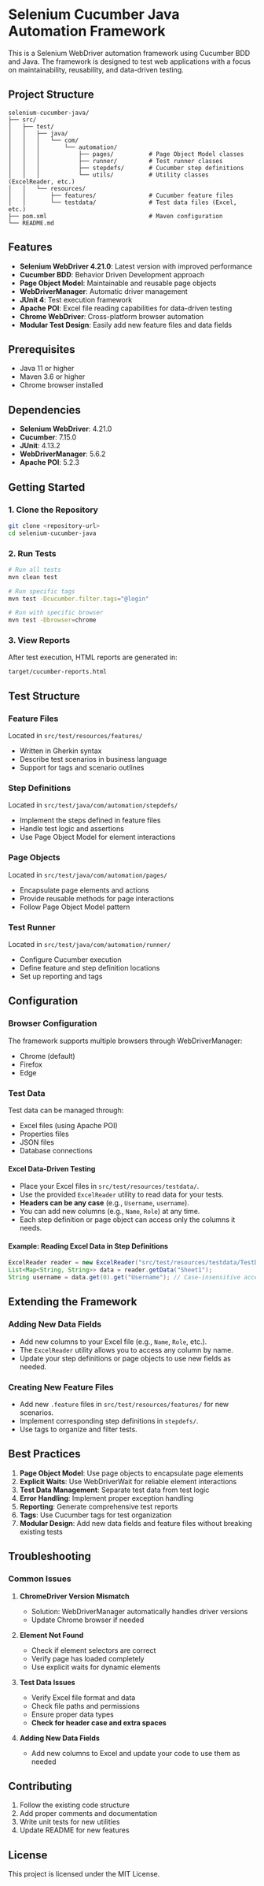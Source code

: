 # Selenium Cucumber Java Automation Framework

This is a Selenium WebDriver automation framework using Cucumber BDD and Java. The framework is designed to test web applications with a focus on maintainability, reusability, and data-driven testing.

## Project Structure

```
selenium-cucumber-java/
├── src/
│   ├── test/
│   │   ├── java/
│   │   │   └── com/
│   │   │       └── automation/
│   │   │           ├── pages/          # Page Object Model classes
│   │   │           ├── runner/         # Test runner classes
│   │   │           ├── stepdefs/       # Cucumber step definitions
│   │   │           └── utils/          # Utility classes (ExcelReader, etc.)
│   │   └── resources/
│   │       ├── features/               # Cucumber feature files
│   │       └── testdata/               # Test data files (Excel, etc.)
├── pom.xml                             # Maven configuration
└── README.md
```

## Features

- **Selenium WebDriver 4.21.0**: Latest version with improved performance
- **Cucumber BDD**: Behavior Driven Development approach
- **Page Object Model**: Maintainable and reusable page objects
- **WebDriverManager**: Automatic driver management
- **JUnit 4**: Test execution framework
- **Apache POI**: Excel file reading capabilities for data-driven testing
- **Chrome WebDriver**: Cross-platform browser automation
- **Modular Test Design**: Easily add new feature files and data fields

## Prerequisites

- Java 11 or higher
- Maven 3.6 or higher
- Chrome browser installed

## Dependencies

- **Selenium WebDriver**: 4.21.0
- **Cucumber**: 7.15.0
- **JUnit**: 4.13.2
- **WebDriverManager**: 5.6.2
- **Apache POI**: 5.2.3

## Getting Started

### 1. Clone the Repository
```bash
git clone <repository-url>
cd selenium-cucumber-java
```

### 2. Run Tests
```bash
# Run all tests
mvn clean test

# Run specific tags
mvn test -Dcucumber.filter.tags="@login"

# Run with specific browser
mvn test -Dbrowser=chrome
```

### 3. View Reports
After test execution, HTML reports are generated in:
```
target/cucumber-reports.html
```

## Test Structure

### Feature Files
Located in `src/test/resources/features/`
- Written in Gherkin syntax
- Describe test scenarios in business language
- Support for tags and scenario outlines

### Step Definitions
Located in `src/test/java/com/automation/stepdefs/`
- Implement the steps defined in feature files
- Handle test logic and assertions
- Use Page Object Model for element interactions

### Page Objects
Located in `src/test/java/com/automation/pages/`
- Encapsulate page elements and actions
- Provide reusable methods for page interactions
- Follow Page Object Model pattern

### Test Runner
Located in `src/test/java/com/automation/runner/`
- Configure Cucumber execution
- Define feature and step definition locations
- Set up reporting and tags

## Configuration

### Browser Configuration
The framework supports multiple browsers through WebDriverManager:
- Chrome (default)
- Firefox
- Edge

### Test Data
Test data can be managed through:
- Excel files (using Apache POI)
- Properties files
- JSON files
- Database connections

#### Excel Data-Driven Testing
- Place your Excel files in `src/test/resources/testdata/`.
- Use the provided `ExcelReader` utility to read data for your tests.
- **Headers can be any case** (e.g., `Username`, `username`).
- You can add new columns (e.g., `Name`, `Role`) at any time.
- Each step definition or page object can access only the columns it needs.

#### Example: Reading Excel Data in Step Definitions
```java
ExcelReader reader = new ExcelReader("src/test/resources/testdata/TestData.xlsx");
List<Map<String, String>> data = reader.getData("Sheet1");
String username = data.get(0).get("Username"); // Case-insensitive access
```

## Extending the Framework

### Adding New Data Fields
- Add new columns to your Excel file (e.g., `Name`, `Role`, etc.).
- The `ExcelReader` utility allows you to access any column by name.
- Update your step definitions or page objects to use new fields as needed.

### Creating New Feature Files
- Add new `.feature` files in `src/test/resources/features/` for new scenarios.
- Implement corresponding step definitions in `stepdefs/`.
- Use tags to organize and filter tests.

## Best Practices

1. **Page Object Model**: Use page objects to encapsulate page elements
2. **Explicit Waits**: Use WebDriverWait for reliable element interactions
3. **Test Data Management**: Separate test data from test logic
4. **Error Handling**: Implement proper exception handling
5. **Reporting**: Generate comprehensive test reports
6. **Tags**: Use Cucumber tags for test organization
7. **Modular Design**: Add new data fields and feature files without breaking existing tests

## Troubleshooting

### Common Issues

1. **ChromeDriver Version Mismatch**
   - Solution: WebDriverManager automatically handles driver versions
   - Update Chrome browser if needed

2. **Element Not Found**
   - Check if element selectors are correct
   - Verify page has loaded completely
   - Use explicit waits for dynamic elements

3. **Test Data Issues**
   - Verify Excel file format and data
   - Check file paths and permissions
   - Ensure proper data types
   - **Check for header case and extra spaces**

4. **Adding New Data Fields**
   - Add new columns to Excel and update your code to use them as needed

## Contributing

1. Follow the existing code structure
2. Add proper comments and documentation
3. Write unit tests for new utilities
4. Update README for new features

## License

This project is licensed under the MIT License. 